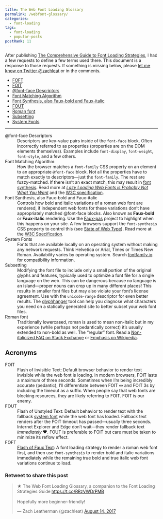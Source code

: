 ```yaml
---
title: The Web Font Loading Glossary
permalink: /webfont-glossary/
categories:
  - font-loading
tags:
  - font-loading
  - popular-posts
postRank: 11
---
```


After publishing [The Comprehensive Guide to Font Loading Strategies](/web/comprehensive-webfonts/), I had a few requests to define a few terms used there. This document is a response to those requests. If something is missing below, please [let me know on Twitter @zachleat](https://twitter.com/zachleat) or in the comments.

<ul>
	<li><a href="#foft">FOFT</a></li>
	<li><a href="#foit">FOIT</a></li>
	<li><a href="#descriptor">@font-face Descriptors</a></li>
	<li><a href="#font-face-matching">Font Matching Algorithm</a></li>
	<li><a href="#font-synthesis">Font Synthesis, also Faux-bold and Faux-italic</a></li>
	<li><a href="#fout">FOUT</a></li>
	<li><a href="#roman">Roman font</a></li>
	<li><a href="#subsetting">Subsetting</a></li>
	<li><a href="#system-fonts">System Fonts</a></li>
</ul>

---

<dl>
	<dt id="descriptor">@font-face Descriptors</dt>
	<dd>Descriptors are key-value pairs inside of the <code>font-face</code> block. Often incorrectly referred to as properties (properties are on the DOM elements themselves). Examples include <code>font-display</code>, <code>font-weight</code>, <code>font-style</code>, and a few others.</dd>
	<dt id="font-face-matching">Font Matching Algorithm</dt>
	<dd>How the browser matches a <code>font-family</code> CSS property on an element to an appropriate <code>@font-face</code> block. Not all the properties have to match exactly to descriptors—just the <code>font-family</code>. The rest are fuzzy-matched. If there isn’t an exact match, this may result in <a href="#font-synthesis">font synthesis</a>. Read more at <em><a href="/web/lazy-loading-webfonts/">Lazy Loading Web Fonts is Probably Not What You Want</a></em> and the <a href="https://www.w3.org/TR/css-fonts-3/#font-matching-algorithm">W3C specification</a>.</dd>
	<dt id="font-synthesis">Font Synthesis, also Faux-bold and Faux-italic</dt>
	<dd>Controls how bold and italic variations of a roman web font are rendered, if independent web fonts for these variations don’t have appropriately matched @font-face blocks. Also known as <strong>Faux-bold</strong> or <strong>Faux-italic</strong> rendering. Use the <a href="https://github.com/filamentgroup/faux-pas">Faux-pas</a> project to highlight when this happens on your site. A few browsers support the <code>font-synthesis</code> CSS property to control this (see <a href="http://stateofwebtype.com/#font-synthesis">State of Web Type</a>). Read more at the <a href="https://www.w3.org/TR/css-fonts-3/#font-synthesis-prop">W3C Specification</a>.</dd>
	<dt id="system-fonts">System Fonts</dt>
	<dd>Fonts that are available locally on an operating system without making any network requests. Think Helvetica or Arial, Times or Times New Roman. Availability varies by operating system. Search <a href="http://fontfamily.io/">fontfamily.io</a> for compatibility information.</dd>
	<dt id="subsetting">Subsetting</dt>
	<dd>Modifying the font file to include only a small portion of the original glyphs and features, typically used to optimize a font file for a single language on the web. This can be dangerous because no language is an island—proper nouns can crop up in many different places! This results in smaller font files but may also violate your font’s license agreement. Use with the <code>unicode-range</code> descriptor for even better results. The <a href="https://github.com/filamentgroup/glyphhanger">glyphhanger</a> tool can help you diagnose what characters you need on a statically generated site to better subset your web font files.</dd>
	<dt id="roman">Roman font</dt>
	<dd>Traditionally lowercased, roman is used to mean non-italic but in my experience (while perhaps not pedantically correct) it’s usually extended to non-bold as well. The “regular” font. Read a <a href="https://english.stackexchange.com/questions/16090/whats-the-most-appropriate-name-for-non-italicized-text-roman-or-upright">Non-italicized FAQ on Stack Exchange</a> or <a href="https://en.wikipedia.org/wiki/Emphasis_(typography)#Design">Emphasis on Wikipedia</a>.</dd>
</dl>

## Acronyms

<dl>
	<dt id="foit">FOIT</dt>
	<dd>Flash of Invisible Text: Default browser behavior to render text invisible while the web font is loading. In modern browsers, FOIT lasts a maximum of three seconds. Sometimes when I’m being incredibly accurate (pedantic), I’ll differentiate between FOIT ∞ and FOIT 3s by including the timeout as a suffix. When people say that web fonts are blocking resources, they are likely referring to FOIT. FOIT is our enemy.</dd>
	<dt id="fout">FOUT</dt>
	<dd>Flash of Unstyled Text: Default behavior to render text with the fallback <a href="#system-fonts">system font</a> while the web font has loaded. Fallback text renders after the FOIT timeout has passed—usually three seconds. Internet Explorer and Edge don’t wait—they render fallback text <em>immediately</em> ❤️. FOUT is preferable to FOIT but care must be taken to minimize its reflow effect.</dd>
	<dt id="foft">FOFT</dt>
	<dd><a href="/web/foft/">Flash of Faux Text</a>: A font loading strategy to render a roman web font first, and then use <code>font-synthesis</code> to render bold and italic variations immediately while the remaining true bold and true italic web font variations continue to load.</dd>
</dl>

<div class="retweettoshare">
	<h3 class="retweettoshare_title">Retweet to share this post</h3>
	<div class="retweettoshare_widget">
		<blockquote class="twitter-tweet" data-lang="en"><p lang="en" dir="ltr">★ The Web Font Loading Glossary, a companion to the Font Loading Strategies Guide <a href="https://t.co/RRzVWDrPMB">https://t.co/RRzVWDrPMB</a><br><br>Hopefully more beginner-friendly!</p>&mdash; Zach Leatherman (@zachleat) <a href="https://twitter.com/zachleat/status/897092905617281024">August 14, 2017</a></blockquote>
	</div>
</div>
